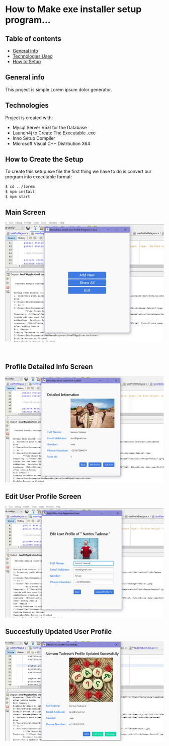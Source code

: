# How to Make exe installer setup program...
## 
## Table of contents
* [General info](#general-info)
* [Technologies Used](#technologies)
* [How to Setup](#setup)

## General info
This project is simple Lorem ipsum dolor generator.
	
## Technologies
Project is created with:
* Mysql Server V5.6  for the Database
* Launch4j to Create The Executable .exe 
* Inno Setup Compiler
* Microsoft Visual C++ Distrbution X64
	
## How to Create the Setup
To create this setup exe file the first thing we have to do is convert our program into executable format:

```
$ cd ../lorem
$ npm install
$ npm start
```

## Main Screen
![User Profile](images/app-starting-ui.jpeg	)
<br />
<br />
<br />
## Profile Detailed Info Screen
![User Profile](images/user-detail-info.jpeg)
## Edit User Profile Screen
![User Profile](images/edit-ui.jpeg)
## Succesfully Updated User  Profile
![User Profile](images/updated.jpeg)
